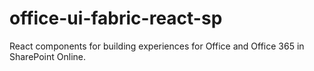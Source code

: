 # office-ui-fabric-react-sp
React components for building experiences for Office and Office 365 in SharePoint Online.
